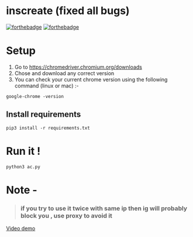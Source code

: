 # inscreate (fixed all bugs)
[![forthebadge](https://forthebadge.com/images/badges/made-with-python.svg)](https://python.org)
[![forthebadge](https://forthebadge.com/images/badges/built-with-love.svg)](https://forthebadge.com)

# Setup

1. Go to https://chromedriver.chromium.org/downloads
2. Chose and download any correct version </br>
3. You can check your current chrome version using the following command (linux or mac) :-
```
google-chrome -version
```
## Install requirements
```
pip3 install -r requirements.txt
```
# Run it !

```
python3 ac.py
```
# Note - 
>### if you try to use it twice with same ip then ig will probably block you , use proxy to avoid it
[Video demo](https://www.youtube.com/watch?v=VJAVse3qk0I)
